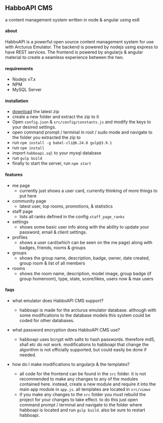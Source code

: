 ## HabboAPI CMS
a content management system written in node & angular using es6

#### about
HabboAPI is a powerful open source content management system for use with Arcturus Emulator. The backend is powered by nodejs using express to have REST services. The frontend is powered by angularjs & angular material to create a seamless experience between the two.

#### requirements
* Nodejs v7.x
* NPM
* MySQL Server

#### installation
* [download](https://github.com/billsonnn/habboapi/archive/master.zip) the latest zip
* create a new folder and extract the zip to it
* Open `config.json` & `src/config/constants.js` and modify the keys to your desired settings.
* open command prompt / terminal in root / sudo mode and navigate to the folder you extracted the zip to
* run `npm install -g babel-cli@6.24.0 gulp@3.9.1` 
* run `npm install`
* import `habboapi.sql` to your mysql database
* run `gulp build`
* finally to start the server, run `npm start`

#### features
* me page
  * currently just shows a user card, currently thinking of more things to put here
* community page
  * latest user, top rooms, promotions, & statistics
* staff page
  * lists all ranks defined in the config `staff_page_ranks`
* settings
  * shows some basic user info along with the ability to update your password, email & client settings.
* profiles
  * shows a user card(which can be seen on the me page) along with badges, friends, rooms & groups
* groups
  * shows the group name, description, badge, owner, date created, group room & list of all members
* rooms
  * shows the room name, description, model image, group badge (if group homeroom), type, state, score/likes, users now & max users

#### faqs
* what emulator does HabboAPI CMS support?
  * habboapi is made for the arcturus emulator database. although with some modifications to the database models this system could be coded for other databases.

* what password encryption does HabboAPI CMS use?
  * habboapi uses bcrypt with salts to hash passwords. therefore md5, sha1 etc do not work. modifications to habboapi that change the algorithm is not officially supported, but could easily be done if needed.

* how do I make modifications to angularjs & the templates?
  * all code for the frontend can be found in the `src` folder. it is not recommended to make any changes to any of the modules contained here. instead, create a new module and require it into the main app module in `app.js`. all templates are located in `src/views`
  * if you make any changes to the `src` folder you must rebuild the project for your changes to take effect. to do this just open command prompt / terminal and navigate to the folder where habboapi is located and run `gulp build`. also be sure to restart habboapi.
